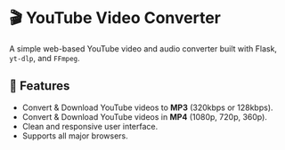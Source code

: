 # 🎬 YouTube Video Converter

A simple web-based YouTube video and audio converter built with Flask, `yt-dlp`, and `FFmpeg`.

## 🚀 Features

- Convert & Download YouTube videos to **MP3** (320kbps or 128kbps).
- Convert & Download YouTube videos in **MP4** (1080p, 720p, 360p).
- Clean and responsive user interface.
- Supports all major browsers.
